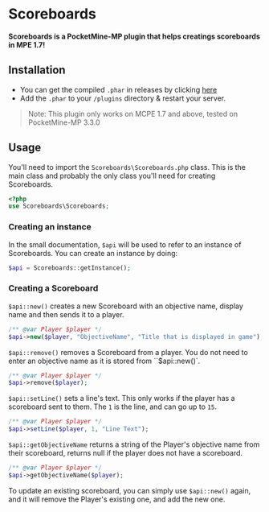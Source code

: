 # Scoreboards
**Scoreboards is a PocketMine-MP plugin that helps creatings scoreboards in MPE 1.7!**

## Installation
 - You can get the compiled `.phar` in releases by clicking [here](https://github.com/TwistedAsylumMC/Scoreboards/releases)
 - Add the `.phar` to your `/plugins` directory & restart your server.
 > Note: This plugin only works on MCPE 1.7 and above, tested on PocketMine-MP 3.3.0
 
 ## Usage
 You'll need to import the `Scoreboards\Scoreboards.php` class. This is the main class and probably the only class you'll need for creating Scoreboards.
 ```php
 <?php
 use Scoreboards\Scoreboards;
 ```
 
 ### Creating an instance
 In the small documentation, `$api` will be used to refer to an instance of Scoreboards. You can create an instance by doing:
```php
$api = Scoreboards::getInstance();
``` 
 
### Creating a Scoreboard
`$api::new()` creates a new Scoreboard with an objective name, display name and then sends it to a player.
```php
/** @var Player $player */
$api->new($player, "ObjectiveName", "Title that is displayed in game");
```
`$api::remove()` removes a Scoreboard from a player. You do not need to enter an objective name as it is stored from ``$api::new()`.
```php
/** @var Player $player */
$api->remove($player);
```
`$api::setLine()` sets a line's text. This only works if the player has a scoreboard sent to them. The `1` is the line, and can go up to `15`.
```php
/** @var Player $player */
$api->setLine($player, 1, "Line Text");
```
`$api::getObjectiveName` returns a string of the Player's objective name from their scoreboard, returns null if the player does not have a scoreboard.
```php
/** @var Player $player */
$api->getObjectiveName($player);
```

To update an existing scoreboard, you can simply use `$api::new()` again, and it will remove the Player's existing one, and add the new one.